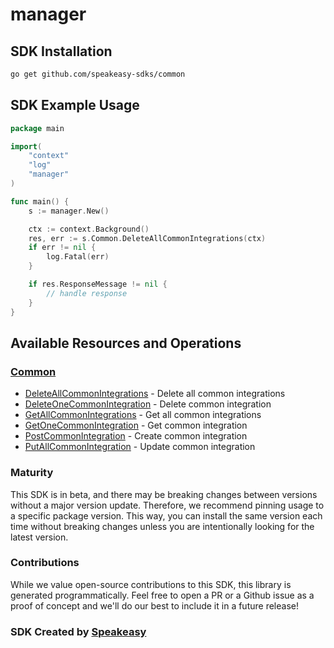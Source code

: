 # manager

<!-- Start SDK Installation -->
## SDK Installation

```bash
go get github.com/speakeasy-sdks/common
```
<!-- End SDK Installation -->

## SDK Example Usage
<!-- Start SDK Example Usage -->
```go
package main

import(
	"context"
	"log"
	"manager"
)

func main() {
    s := manager.New()

    ctx := context.Background()
    res, err := s.Common.DeleteAllCommonIntegrations(ctx)
    if err != nil {
        log.Fatal(err)
    }

    if res.ResponseMessage != nil {
        // handle response
    }
}
```
<!-- End SDK Example Usage -->

<!-- Start SDK Available Operations -->
## Available Resources and Operations


### [Common](docs/sdks/common/README.md)

* [DeleteAllCommonIntegrations](docs/sdks/common/README.md#deleteallcommonintegrations) - Delete all common integrations
* [DeleteOneCommonIntegration](docs/sdks/common/README.md#deleteonecommonintegration) - Delete common integration
* [GetAllCommonIntegrations](docs/sdks/common/README.md#getallcommonintegrations) - Get all common integrations
* [GetOneCommonIntegration](docs/sdks/common/README.md#getonecommonintegration) - Get common integration
* [PostCommonIntegration](docs/sdks/common/README.md#postcommonintegration) - Create common integration
* [PutAllCommonIntegration](docs/sdks/common/README.md#putallcommonintegration) - Update common integration
<!-- End SDK Available Operations -->

### Maturity

This SDK is in beta, and there may be breaking changes between versions without a major version update. Therefore, we recommend pinning usage
to a specific package version. This way, you can install the same version each time without breaking changes unless you are intentionally
looking for the latest version.

### Contributions

While we value open-source contributions to this SDK, this library is generated programmatically.
Feel free to open a PR or a Github issue as a proof of concept and we'll do our best to include it in a future release!

### SDK Created by [Speakeasy](https://docs.speakeasyapi.dev/docs/using-speakeasy/client-sdks)
